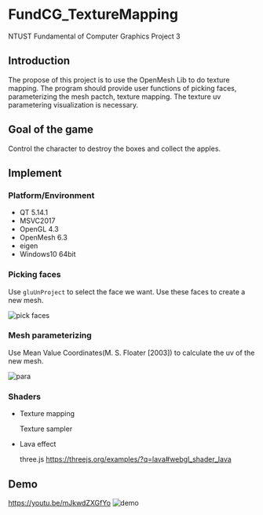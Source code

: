 
# FundCG_TextureMapping
NTUST Fundamental of Computer Graphics Project 3

## Introduction
The propose of this project is to use the OpenMesh Lib to do texture mapping. The program should provide user functions of picking faces, parameterizing the mesh pactch, texture mapping. The texture uv parametering visualization is necessary. 

## Goal of the game
Control the character to destroy the boxes and collect the apples. 

## Implement

### Platform/Environment
- QT 5.14.1
- MSVC2017
- OpenGL 4.3
- OpenMesh 6.3
- eigen
- Windows10 64bit

### Picking faces

Use `gluUnProject` to select the face we want. Use these faces to create a new mesh.

![pick faces](https://user-images.githubusercontent.com/36958393/131991147-85af3667-f811-4e70-8a62-d660e2f797c2.jpg)

### Mesh parameterizing

 Use Mean Value Coordinates(M. S. Floater [2003]) to calculate the uv of the new mesh.

![para](https://user-images.githubusercontent.com/36958393/131991167-270961d1-78bd-4ee1-9763-80f77655d185.jpg)

### Shaders

- Texture mapping
  
  Texture sampler
- Lava effect

  three.js https://threejs.org/examples/?q=lava#webgl_shader_lava

## Demo
https://youtu.be/mJkwdZXGfYo
![demo](https://user-images.githubusercontent.com/36958393/131991544-92150454-4f6c-49c6-9eef-fb43487211ef.jpg)
